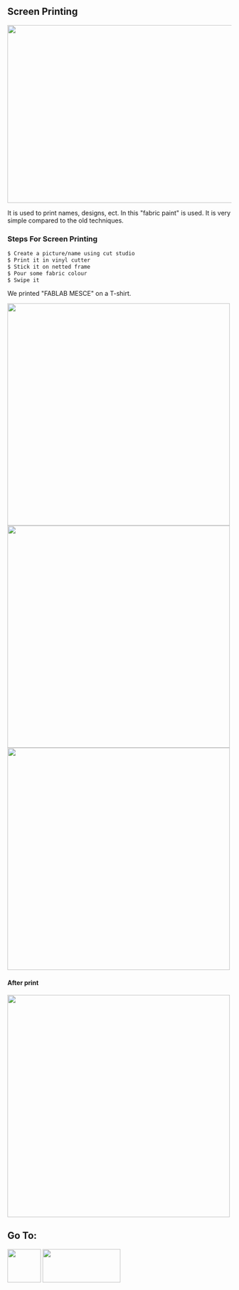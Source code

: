 ## Screen Printing

<img src="https://shaheenhyderk.github.io/b.jpg" width="700" height="400">

It is used to print names, designs, ect. In this "fabric paint" is used. It is very simple compared to the old techniques.

### Steps For Screen Printing

```markdown
$ Create a picture/name using cut studio
$ Print it in vinyl cutter
$ Stick it on netted frame
$ Pour some fabric colour
$ Swipe it
```

We printed "FABLAB MESCE" on a T-shirt.

<img src="https://shaheenhyderk.github.io/IMG_20170822_175140[1].jpg" width="500" height="500">

<img src="https://shaheenhyderk.github.io/IMG_20170822_175124[1].jpg" width="500" height="500">

<img src="https://shaheenhyderk.github.io/IMG_20170822_175156[1].jpg" width="500" height="500">

#### After print

<img src="https://shaheenhyderk.github.io/852238393_119549[1].jpg" width="500" height="500">


## Go To:
 
 [<img src="http://shaheenhyderk.github.io/ho.png" width="75" height="75">](https://shaheenhyderk.github.io/)
 [<img src="http://shaheenhyderk.github.io/go.jpg" width="175" height="75">](http://shaheenhyderk.github.io/3D-printing.github.io/)
